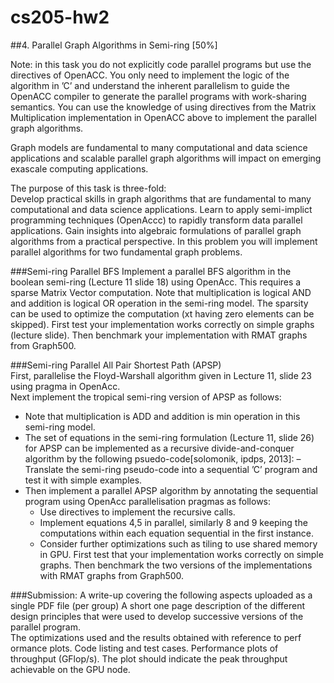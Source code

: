 # cs205-hw2
##4.  Parallel Graph Algorithms in Semi-ring [50%]

Note: in this task you do not explicitly code parallel programs but use the directives of OpenACC. You only need to implement the logic of the algorithm in ’C’ and understand the inherent parallelism to guide the OpenACC compiler to generate the parallel programs with work-sharing semantics. You can use the knowledge of using directives from the Matrix Multiplication implementation in OpenACC above to implement the parallel graph algorithms.
					
Graph models are fundamental to many computational and data science applications and scalable parallel graph algorithms will impact on emerging exascale computing applications.
					
The purpose of this task is three-fold:					
Develop practical skills in graph algorithms that are fundamental to many computational and data science applications.
Learn to apply semi-implict programming techniques (OpenAccc) to rapidly transform data parallel applications. 
Gain insights into algebraic formulations of parallel graph algorithms from a practical perspective.
In this problem you will implement parallel algorithms for two fundamental graph problems. 
					
###Semi-ring Parallel BFS
Implement a parallel BFS algorithm in the boolean semi-ring (Lecture 11 slide 18) using OpenAcc.
This requires a sparse Matrix Vector computation. Note that multiplication is logical AND and addition is logical OR operation in the semi-ring model.
The sparsity can be used to optimize the computation (xt having zero elements can be skipped).
First test your implementation works correctly on simple graphs (lecture slide). Then benchmark your implementation with RMAT graphs from Graph500. 
		 	 	 			
###Semi-ring Parallel All Pair Shortest Path (APSP)					
First, parallelise the Floyd-Warshall algorithm given in Lecture 11, slide 23 using pragma in OpenAcc.	
Next implement the tropical semi-ring version of APSP as follows:

- Note that multiplication is ADD and addition is min operation in this semi-ring model.
- The set of equations in the semi-ring formulation (Lecture 11, slide 26) for APSP can be implemented as a recursive divide-and-conquer algorithm by the following psuedo-code[solomonik, ipdps, 2013]:		–  Translate the semi-ring pseudo-code into a sequential ’C’ program and test it with simple examples.	
- Then implement a parallel APSP algorithm by annotating the sequential program using OpenAcc parallelisation pragmas as follows: 
  * Use directives to implement the recursive calls.
  * Implement equations 4,5 in parallel, similarly 8 and 9 keeping the computations within each equation sequential in the first instance.
  * Consider further optimizations such as tiling to use shared memory in GPU.
First test that your implementation works correctly on simple graphs. Then benchmark the two versions of the implementations with RMAT graphs from Graph500. 	 						
						
###Submission: A write-up covering the following aspects uploaded as a single PDF file (per group)
 A short one page description of the different design principles that were used to develop successive versions of the parallel program.					
The optimizations used and the results obtained with reference to perf ormance plots. 
Code listing and test cases.
Performance plots of throughput (GFlop/s). The plot should indicate the peak throughput achievable on the GPU node. 
